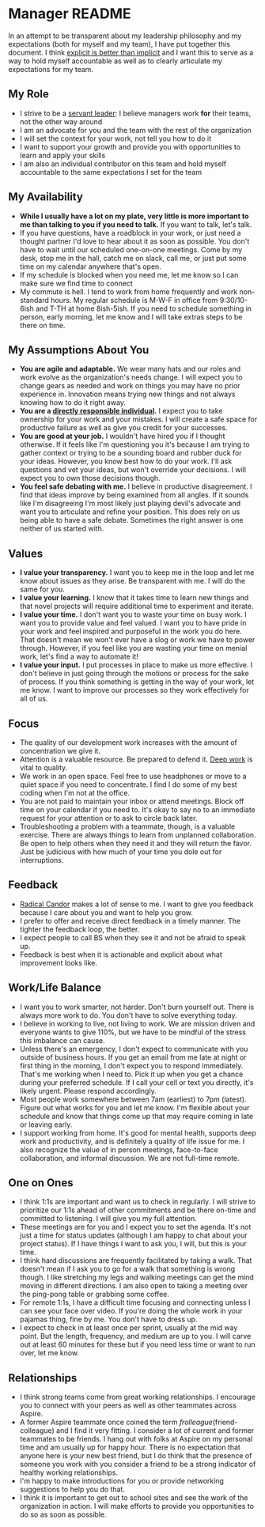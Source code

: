 # Manager README

In an attempt to be transparent about my leadership philosophy and my expectations (both for myself and my team), I have put together this document. I think [explicit is better than implicit](https://www.python.org/dev/peps/pep-0020/) and I want this to serve as a way to hold myself accountable as well as to clearly articulate my expectations for my team.

## My Role
* I strive to be a [servant leader](https://en.wikipedia.org/wiki/Servant_leadership): I believe managers work **for** their teams, not the other way around
* I am an advocate for you and the team with the rest of the organization
* I will set the context for your work, not tell you how to do it
* I want to support your growth and provide you with opportunities to learn and apply your skills
* I am also an individual contributor on this team and hold myself accountable to the same expectations I set for the team

## My Availability
* **While I usually have a lot on my plate, very little is more important to me than talking to you if you need to talk.** If you want to talk, let's talk.
* If you have questions, have a roadblock in your work, or just need a thought partner I'd love to hear about it as soon as possible. You don't have to wait until our scheduled one-on-one meetings. Come by my desk, stop me in the hall, catch me on slack, call me, or just put some time on my calendar anywhere that's open.
* If my schedule is blocked when you need me, let me know so I can make sure we find time to connect
* My commute is hell. I tend to work from home frequently and work non-standard hours. My regular schedule is M-W-F in office from 9:30/10-6ish and T-TH at home 8ish-5ish. If you need to schedule something in person, early morning, let me know and I will take extras steps to be there on time.

## My Assumptions About You
* **You are agile and adaptable.** We wear many hats and our roles and work evolve as the organization's needs change. I will expect you to change gears as needed and work on things you may have no prior experience in. Innovation means trying new things and not always knowing how to do it right away.
* **You are a [directly responsible individual](https://medium.com/@mmamet/directly-responsible-individuals-f5009f465da4).** I expect you to take ownership for your work and your mistakes. I will create a safe space for productive failure as well as give you credit for your successes.
* **You are good at your job.** I wouldn't have hired you if I thought otherwise. If it feels like I'm questioning you it's because I am trying to gather context or trying to be a sounding board and rubber duck for your ideas. However, you know best how to do your work. I'll ask questions and vet your ideas, but won't override your decisions. I will expect you to own those decisions though.
* **You feel safe debating with me.** I believe in productive disagreement. I find that ideas improve by being examined from all angles. If it sounds like I'm disagreeing I'm most likely just playing devil's advocate and want you to articulate and refine your position. This does rely on us being able to have a safe debate. Sometimes the right answer is one neither of us started with.

## Values
* **I value your transparency.** I want you to keep me in the loop and let me know about issues as they arise. Be transparent with me. I will do the same for you.
* **I value your learning.** I know that it takes time to learn new things and that novel projects will require additional time to experiment and iterate. 
* **I value your time.** I don't want you to waste your time on busy work. I want you to provide value and feel valued. I want you to have pride in your work and feel inspired and purposeful in the work you do here. That doesn't mean we won't ever have a slog or work we have to power through. However, if you feel like you are wasting your time on menial work, let's find a way to automate it!
* **I value your input.** I put processes in place to make us more effective. I don't believe in just going through the motions or process for the sake of process. If you think something is getting in the way of your work, let me know. I want to improve our processes so they work effectively for all of us.

## Focus
* The quality of our development work increases with the amount of concentration we give it. 
* Attention is a valuable resource. Be prepared to defend it. [Deep work](http://calnewport.com/books/deep-work/) is vital to quality.
* We work in an open space. Feel free to use headphones or move to a quiet space if you need to concentrate. I find I do some of my best coding when I'm not at the office.
* You are not paid to maintain your inbox or attend meetings. Block off time on your calendar if you need to. It's okay to say no to an immediate request for your attention or to ask to circle back later. 
* Troubleshooting a problem with a teammate, though, is a valuable exercise. There are always things to learn from unplanned collaboration. Be open to help others when they need it and they will return the favor. Just be judicious with how much of your time you dole out for interruptions. 

## Feedback
* [Radical Candor](https://www.radicalcandor.com/the-book/) makes a lot of sense to me. I want to give you feedback because I care about you and want to help you grow. 
* I prefer to offer and receive direct feedback in a timely manner. The tighter the feedback loop, the better. 
* I expect people to call BS when they see it and not be afraid to speak up.
* Feedback is best when it is actionable and explicit about what improvement looks like.

## Work/Life Balance
* I want you to work smarter, not harder. Don't burn yourself out. There is always more work to do. You don't have to solve everything today.
* I believe in working to live, not living to work. We are mission driven and everyone wants to give 110%, but we have to be mindful of the stress this imbalance can cause.
* Unless there's an emergency, I don't expect to communicate with you outside of business hours. If you get an email from me late at night or first thing in the morning, I don't expect you to respond immediately. That's me working when I need to. Pick it up when you get a chance during your preferred schedule. If I call your cell or text you directly, it's likely urgent. Please respond accordingly. 
* Most people work somewhere between 7am (earliest) to 7pm (latest). Figure out what works for you and let me know. I'm flexible about your schedule and know that things come up that may require coming in late or leaving early.
* I support working from home. It's good for mental health, supports deep work and productivity, and is definitely a quality of life issue for me. I also recognize the value of in person meetings, face-to-face collaboration, and informal discussion. We are not full-time remote. 

## One on Ones
* I think 1:1s are important and want us to check in regularly. I will strive to prioritize our 1:1s ahead of other commitments and be there on-time and committed to listening. I will give you my full attention.
* These meetings are for you and I expect you to set the agenda. It's not just a time for status updates (although I am happy to chat about your project status). If I have things I want to ask you, I will, but this is your time.
* I think hard discussions are frequently facilitated by taking a walk. That doesn't mean if I ask you to go for a walk that something is wrong though. I like stretching my legs and walking meetings can get the mind moving in different directions. I am also open to taking a meeting over the ping-pong table or grabbing some coffee.
* For remote 1:1s, I have a difficult time focusing and connecting unless I can see your face over video. If you're doing the whole work in your pajamas thing, fine by me. You don't have to dress up.
* I expect to check in at least once per sprint, usually at the mid way point. But the length, frequency, and medium are up to you. I will carve out at least 60 minutes for these but if you need less time or want to run over, let me know. 

## Relationships
* I think strong teams come from great working relationships. I encourage you to connect with your peers as well as other teammates across Aspire. 
* A former Aspire teammate once coined the term *frolleague*(friend-colleague) and I find it very fitting. I consider a lot of current and former teammates to be friends. I hang out with folks at Aspire on my personal time and am usually up for happy hour. There is no expectation that anyone here is your new best friend, but I do think that the presence of someone you work with you consider a friend to be a strong indicator of healthy working relationships. 
* I'm happy to make introductions for you or provide networking suggestions to help you do that.
* I think it is important to get out to school sites and see the work of the organization in action. I will make efforts to provide you opportunities to do so as soon as possible. 
